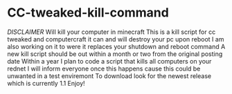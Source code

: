 # CC-tweaked-kill-command
*DISCLAIMER* Will kill your computer in minecraft 
This is a kill script for cc tweaked and computercraft 
it can and will destroy your pc upon reboot
I am also working on it to were it replaces your shutdown and reboot command
A new kill script should be out within a month or two from the original posting date
Within a year I plan to code a script that kills all computers on your rednet
I will inform everyone once this happens cause this could be unwanted in a test enviremont
To download look for the newest release which is currently 1.1
Enjoy!
